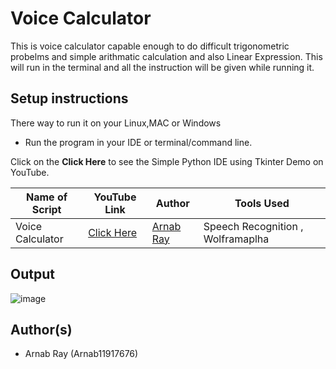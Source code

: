 # Voice Calculator

This is voice calculator capable enough to do difficult trigonometric probelms and simple arithmatic calculation and also Linear Expression.
This will run in the terminal and all the instruction will be given while running it.

## Setup instructions

There way to run it on your Linux,MAC or Windows

- Run the program in your IDE or terminal/command line.

Click on the **Click Here** to see the Simple Python IDE using Tkinter Demo on YouTube.

| Name of Script   | YouTube Link                               | Author                                        | Tools Used                        |
| ---------------- | ------------------------------------------ | --------------------------------------------- | --------------------------------- |
| Voice Calculator | [Click Here](https://youtu.be/cOgujLzl9zg) | [Arnab Ray](https://github.com/Arnab11917676) | Speech Recognition , Wolframaplha |

## Output

![image](https://user-images.githubusercontent.com/59610398/117536098-ccff8900-b016-11eb-809d-a63a3c23b39b.png)

## Author(s)

- Arnab Ray (Arnab11917676)
